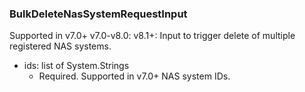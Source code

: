 ### BulkDeleteNasSystemRequestInput
Supported in v7.0+
  v7.0-v8.0: 
  v8.1+: Input to trigger delete of multiple registered NAS systems.

- ids: list of System.Strings
  - Required. Supported in v7.0+
      NAS system IDs.
